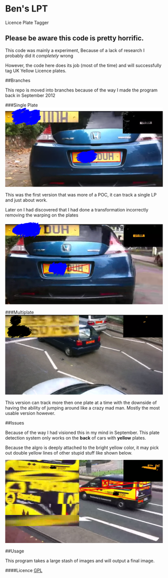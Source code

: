 Ben's LPT
=============
Licence Plate Tagger

## Please be aware this code is pretty horrific.
This code was mainly a experiment, Because of a lack of research I probably did it *completely* wrong

However, the code here does its job (most of the time) and will successfully tag UK Yellow Licence plates.  


##Branches

This repo is moved into branches because of the way I made the program back in September 2012

###Single Plate
![Single Plate](/Docs/Rev1.PNG)

This was the first version that was more of a POC, it can track a single LP and just about work.

Later on I had discovered that I had done a transformation incorrectly removing the warping on the plates

![S2 Plate](/Docs/Rev2.png)

###Multiplate
![MPlate](/Docs/multiplate.PNG)

This version can track more then one plate at a time with the downside of having the ability of jumping around like a crazy mad man. Mostly the most usable version however.

##Issues

Because of the way I had visioned this in my mind in September. This plate detection system only works on the **back** of cars with **yellow** plates.

Because the algro is deeply attached to the bright yellow color, it may pick out double yellow lines of other stupid stuff like shown below.

![YellowIssue](/Docs/yellowvan.PNG)

##Usage

This program takes a large stash of images and will output a final image.


####Licence
[GPL](http://opensource.org/licenses/gpl-2.0.php)
